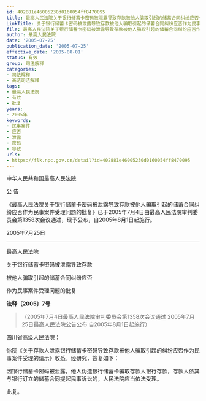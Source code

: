 ```yaml
---
id: 402881e46005230d0160054ff8470095
title: 最高人民法院关于银行储蓄卡密码被泄露导致存款被他人骗取引起的储蓄合同纠纷应否作为民事案件受理问题的批复
LinkTitle: 关于银行储蓄卡密码被泄露导致存款被他人骗取引起的储蓄合同纠纷应否作为民事案件受理问题的批复（2005）
file: 最高人民法院关于银行储蓄卡密码被泄露导致存款被他人骗取引起的储蓄合同纠纷应否作为民事案件受理问题的批复_20050725_402881e46005230d0160054ff8470095.docx
author: 最高人民法院
date: '2005-07-25'
publication_date: '2005-07-25'
effective_date: '2005-08-01'
status: 有效
group: 司法解释
categories:
- 司法解释
- 高法司法解释
tags:
- 最高人民法院
- 有效
- 批复
years:
- 2005年
keywords:
- 民事案件
- 应否
- 泄露
- 密码
- 导致
urls:
- https://flk.npc.gov.cn/detail?id=402881e46005230d0160054ff8470095
---
```


中华人民共和国最高人民法院

公 告

《最高人民法院关于银行储蓄卡密码被泄露导致存款被他人骗取引起的储蓄合同纠纷应否作为民事案件受理问题的批复》已于2005年7月4日由最高人民法院审判委员会第1358次会议通过，现予公布，自2005年8月1日起施行。

2005年7月25日

---

最高人民法院

关于银行储蓄卡密码被泄露导致存款

被他人骗取引起的储蓄合同纠纷应否

作为民事案件受理问题的批复

**法释〔2005〕7号**

> （2005年7月4日最高人民法院审判委员会第1358次会议通过 2005年7月25日最高人民法院公告公布 自2005年8月1日起施行）

四川省高级人民法院：

你院《关于存款人泄露银行储蓄卡密码导致存款被他人骗取引起的纠纷应否作为民事案件受理的请示》收悉。经研究，答复如下：

因银行储蓄卡密码被泄露，他人伪造银行储蓄卡骗取存款人银行存款，存款人依其与银行订立的储蓄合同提起民事诉讼的，人民法院应当依法受理。

此复。
